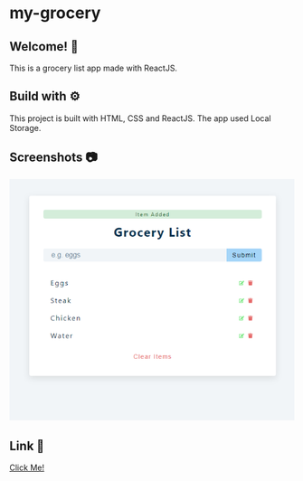 # my-grocery

## Welcome! 👋

This is a grocery list app made with ReactJS.

## Build with ⚙️

This project is built with HTML, CSS and ReactJS.
The app used Local Storage.

## Screenshots 📷

![](img/screenshot1.png)

## Link 🔗

[Click Me!](https://mygrocery.netlify.app/)
